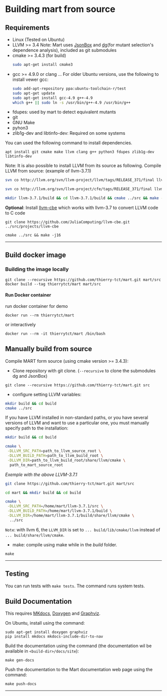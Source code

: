 # Building mart from source

## Requirements
- Linux (Tested on Ubuntu)
- LLVM >= 3.4
Note: Mart uses [JsonBox](https://github.com/anhero/JsonBox) and [dg](https://github.com/mchalupa/dg)(for mutant selection's dependence analysis), included as git submodules
- cmake >= 3.4.3 (for build)
    ```bash
    sudo apt-get install cmake3
    ```
- gcc >= 4.9.0 or clang ... For older Ubuntu versions, use the following to install vewer gcc:
    ```bash
    sudo add-apt-repository ppa:ubuntu-toolchain-r/test 
    sudo apt-get update
    sudo apt-get install gcc-4.9 g++-4.9
    which g++ || sudo ln -s /usr/bin/g++-4.9 /usr/bin/g++
    ```
- fdupes: used by mart to detect equivalent mutants
- git
- GNU Make
- pyhon3
- zlib1g-dev and libtinfo-dev: Required on some systems

You can used the following command to install dependencies.
```
apt install git cmake make llvm clang g++ python3 fdupes zlib1g-dev libtinfo-dev
```

Note: It is also possible to install LLVM from its source as following. Compile LLVM from source: (example of llvm-3.7.1)
``` bash
svn co http://llvm.org/svn/llvm-project/llvm/tags/RELEASE_371/final llvm-3.7.1/src

svn co http://llvm.org/svn/llvm-project/cfe/tags/RELEASE_371/final llvm-3.7.1/src/tools/clang

mkdir llvm-3.7.1/build && cd llvm-3.7.1/build && cmake ../src && make -j16
```
__Optional__: Install [llvm-cbe](https://github.com/JuliaComputing/llvm-cbe) which works with llvm-3.7 to convert LLVM code to C code
```
git clone https://github.com/JuliaComputing/llvm-cbe.git ../src/projects/llvm-cbe   

cmake ../src && make -j16
```

---

## Build docker image
### Building the image locally
```
git clone --recursive https://github.com/thierry-tct/mart.git mart/src
docker build --tag thierrytct/mart mart/src
```
#### Run Docker container
run docker container for demo
```
docker run --rm thierrytct/mart
```
or interactively
```
docker run --rm -it thierrytct/mart /bin/bash
```

## Manually build from source 
Compile MART form source (using cmake version >= 3.4.3):
* Clone repository with git clone. (```--recursive``` to clone the submodules dg and JsonBox)
```
git clone --recursive https://github.com/thierry-tct/mart.git src
```

* configure setting LLVM variables: 
```bash
mkdir build && cd build
cmake ../src
```

If you have LLVM installed in non-standard paths, or you have several versions of LLVM and want to use a particular one, you must manually specify path to the installation:

```bash
mkdir build && cd build

cmake \
 -DLLVM_SRC_PATH=path_to_llvm_source_root \
 -DLLVM_BUILD_PATH=path_to_llvm_build_root \
 -DLLVM_DIR=path_to_llvm_build_root/share/llvm/cmake \
  path_to_mart_source_root
```
_Exemple with the above LLVM-3.7.1_
```bash
git clone https://github.com/thierry-tct/mart.git mart/src

cd mart && mkdir build && cd build

cmake \
 -DLLVM_SRC_PATH=/home/mart/llvm-3.7.1/src \
 -DLLVM_BUILD_PATH=/home/mart/llvm-3.7.1/build \
 -DLLVM_DIR=/home/mart/llvm-3.7.1/build/share/llvm/cmake \
  ../src
```
`Note`: with llvm 6, the `LLVM_DIR` is set to `... build/lib/cmake/llvm` instead of `... build/share/llvm/cmake`.

* make:
compile using make while in the _build_ folder.
```
make
```
---

## Testing
You can run tests with `make tests`. The command runs system tests.


## Build Documentation
This requires [MKdocs](https://www.mkdocs.org/user-guide/installation/), [Doxygen](https://doxygen.nl/index.html) and [Graphviz](https://graphviz.org/).

On Ubuntu, install using the command:
```
sudo apt-get install doxygen graphviz
pip install mkdocs mkdocs-include-dir-to-nav
```

Build the documentation using the command (the documentation wil be available in `<build-dir>/docs/site`):
```
make gen-docs
```

Push the documentation to the Mart documentation web page using the command:
```
make push-docs
```
---
